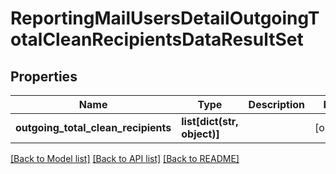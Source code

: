 # ReportingMailUsersDetailOutgoingTotalCleanRecipientsDataResultSet

## Properties
Name | Type | Description | Notes
------------ | ------------- | ------------- | -------------
**outgoing_total_clean_recipients** | **list[dict(str, object)]** |  | [optional] 

[[Back to Model list]](../README.md#documentation-for-models) [[Back to API list]](../README.md#documentation-for-api-endpoints) [[Back to README]](../README.md)


